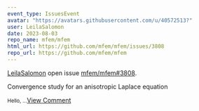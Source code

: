 ```yaml
---
event_type: IssuesEvent
avatar: "https://avatars.githubusercontent.com/u/40572513?"
user: LeilaSalomon
date: 2023-08-03
repo_name: mfem/mfem
html_url: https://github.com/mfem/mfem/issues/3808
repo_url: https://github.com/mfem/mfem
---
```


<a href='https://github.com/LeilaSalomon' target='_blank'>LeilaSalomon</a> open issue <a href='https://github.com/mfem/mfem/issues/3808' target='_blank'>mfem/mfem#3808</a>.

<p>Convergence study for an anisotropic Laplace equation</p><small>Hello,...</small><a href='https://github.com/mfem/mfem/issues/3808' target='_blank'>View Comment</a>